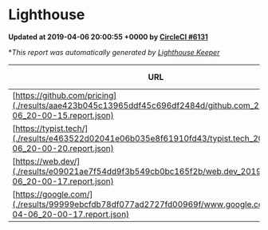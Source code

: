 
# Lighthouse

**Updated at 2019-04-06 20:00:55 +0000 by [CircleCI #6131](https://circleci.com/gh/ItinerisLtd/lighthouse-keeper-example/6131)**

**This report was automatically generated by [Lighthouse Keeper](https://github.com/itinerisltd/lighthouse-keeper)*

| URL | Performance | Accessibility | Best Practices | SEO | PWA | Updated At |
| --- | --- | --- | --- | --- | --- | --- |
| [https://github.com/pricing](./results/aae423b045c13965ddf45c696df2484d/github.com_2019-04-06_20-00-15.report.json) | 0.87 | 0.89 | 0.93 | 0.9 | 0.58 | 2019-04-06T20:00:15.681Z |
| [https://typist.tech/](./results/e463522d02041e06b035e8f61910fd43/typist.tech_2019-04-06_20-00-20.report.json) | 1 |  |  |  |  | 2019-04-06T20:00:20.511Z |
| [https://web.dev/](./results/e09021ae7f54dd9f3b549cb0bc165f2b/web.dev_2019-04-06_20-00-17.report.json) | 0.97 | 0.93 | 1 | 0.96 | 1 | 2019-04-06T20:00:17.454Z |
| [https://google.com/](./results/99999ebcfdb78df077ad2727fd00969f/www.google.com_2019-04-06_20-00-17.report.json) | 0.95 | 0.71 | 0.93 | 0.82 | 0.58 | 2019-04-06T20:00:17.743Z |
